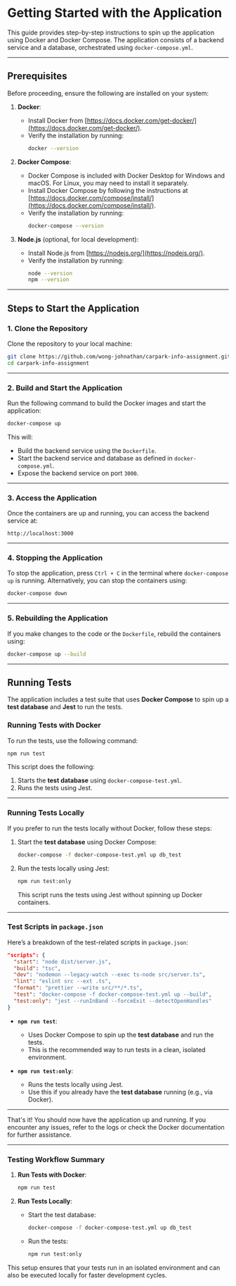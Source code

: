 # Getting Started with the Application

This guide provides step-by-step instructions to spin up the application using Docker and Docker Compose. The application consists of a backend service and a database, orchestrated using `docker-compose.yml`.

---

## Prerequisites

Before proceeding, ensure the following are installed on your system:

1. **Docker**:
   - Install Docker from [https://docs.docker.com/get-docker/](https://docs.docker.com/get-docker/).
   - Verify the installation by running:
     ```bash
     docker --version
     ```

2. **Docker Compose**:
   - Docker Compose is included with Docker Desktop for Windows and macOS. For Linux, you may need to install it separately.
   - Install Docker Compose by following the instructions at [https://docs.docker.com/compose/install/](https://docs.docker.com/compose/install/).
   - Verify the installation by running:
     ```bash
     docker-compose --version
     ```

3. **Node.js** (optional, for local development):
   - Install Node.js from [https://nodejs.org/](https://nodejs.org/).
   - Verify the installation by running:
     ```bash
     node --version
     npm --version
     ```

---

## Steps to Start the Application

### 1. Clone the Repository
Clone the repository to your local machine:
```bash
git clone https://github.com/wong-johnathan/carpark-info-assignment.git
cd carpark-info-assignment
```

---

### 2. Build and Start the Application
Run the following command to build the Docker images and start the application:
```bash
docker-compose up
```

This will:
- Build the backend service using the `Dockerfile`.
- Start the backend service and database as defined in `docker-compose.yml`.
- Expose the backend service on port `3000`.

---

### 3. Access the Application
Once the containers are up and running, you can access the backend service at:
```
http://localhost:3000
```

---

### 4. Stopping the Application
To stop the application, press `Ctrl + C` in the terminal where `docker-compose up` is running. Alternatively, you can stop the containers using:
```bash
docker-compose down
```

---

### 5. Rebuilding the Application
If you make changes to the code or the `Dockerfile`, rebuild the containers using:
```bash
docker-compose up --build
```

---

## Running Tests

The application includes a test suite that uses **Docker Compose** to spin up a **test database** and **Jest** to run the tests.

### Running Tests with Docker

To run the tests, use the following command:
```bash
npm run test
```

This script does the following:
1. Starts the **test database** using `docker-compose-test.yml`.
2. Runs the tests using Jest.

---

### Running Tests Locally

If you prefer to run the tests locally without Docker, follow these steps:

1. Start the **test database** using Docker Compose:
   ```bash
   docker-compose -f docker-compose-test.yml up db_test
   ```

2. Run the tests locally using Jest:
   ```bash
   npm run test:only
   ```

   This script runs the tests using Jest without spinning up Docker containers.

---

### Test Scripts in `package.json`

Here’s a breakdown of the test-related scripts in `package.json`:

```json
"scripts": {
  "start": "node dist/server.js",
  "build": "tsc",
  "dev": "nodemon --legacy-watch --exec ts-node src/server.ts",
  "lint": "eslint src --ext .ts",
  "format": "prettier --write src/**/*.ts",
  "test": "docker-compose -f docker-compose-test.yml up --build",
  "test:only": "jest --runInBand --forceExit --detectOpenHandles"
}
```

- **`npm run test`**:
  - Uses Docker Compose to spin up the **test database** and run the tests.
  - This is the recommended way to run tests in a clean, isolated environment.

- **`npm run test:only`**:
  - Runs the tests locally using Jest.
  - Use this if you already have the **test database** running (e.g., via Docker).

---

That's it! You should now have the application up and running. If you encounter any issues, refer to the logs or check the Docker documentation for further assistance.

---

### Testing Workflow Summary

1. **Run Tests with Docker**:
   ```bash
   npm run test
   ```

2. **Run Tests Locally**:
   - Start the test database:
     ```bash
     docker-compose -f docker-compose-test.yml up db_test
     ```
   - Run the tests:
     ```bash
     npm run test:only
     ```

This setup ensures that your tests run in an isolated environment and can also be executed locally for faster development cycles.